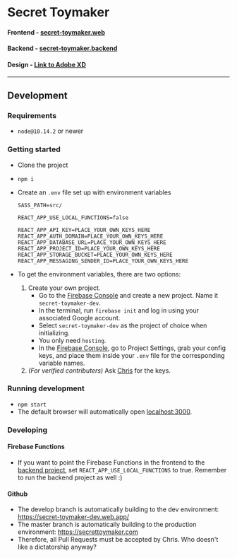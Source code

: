 # Secret Toymaker

#### Frontend - [secret-toymaker.web](https://github.com/nightzirch/secret-toymaker.web)

#### Backend - [secret-toymaker.backend](https://github.com/nightzirch/secret-toymaker.backend)

#### Design - [Link to Adobe XD](https://xd.adobe.com/view/30125ffd-4f87-407c-7a51-d35b73e933b5-4623/grid)

---

## Development

### Requirements

- `node@10.14.2` or newer

### Getting started

- Clone the project
- `npm i`
- Create an `.env` file set up with environment variables

  ```
  SASS_PATH=src/

  REACT_APP_USE_LOCAL_FUNCTIONS=false

  REACT_APP_API_KEY=PLACE_YOUR_OWN_KEYS_HERE
  REACT_APP_AUTH_DOMAIN=PLACE_YOUR_OWN_KEYS_HERE
  REACT_APP_DATABASE_URL=PLACE_YOUR_OWN_KEYS_HERE
  REACT_APP_PROJECT_ID=PLACE_YOUR_OWN_KEYS_HERE
  REACT_APP_STORAGE_BUCKET=PLACE_YOUR_OWN_KEYS_HERE
  REACT_APP_MESSAGING_SENDER_ID=PLACE_YOUR_OWN_KEYS_HERE
  ```

- To get the environment variables, there are two options:
  1. Create your own project.
     - Go to the [Firebase Console](https://console.firebase.google.com/) and create a new project. Name it `secret-toymaker-dev`.
     - In the terminal, run `firebase init` and log in using your associated Google account.
     - Select `secret-toymaker-dev` as the project of choice when initializing.
     - You only need `hosting`.
     - In the [Firebase Console](https://console.firebase.google.com/), go to Project Settings, grab your config keys, and place them inside your `.env` file for the corresponding variable names.
  2. _(For verified contributers)_ Ask [Chris](https://github.com/nightzirch) for the keys.

### Running development

- `npm start`
- The default browser will automatically open [localhost:3000](http://localhost:3000).

### Developing

#### Firebase Functions

- If you want to point the Firebase Functions in the frontend to the [backend project](https://github.com/nightzirch/secret-toymaker.backend), set `REACT_APP_USE_LOCAL_FUNCTIONS` to true. Remember to run the backend project as well :)

#### Github

- The develop branch is automatically building to the dev environment: https://secret-toymaker-dev.web.app/
- The master branch is automatically building to the production environment: https://secrettoymaker.com
- Therefore, all Pull Requests must be accepted by Chris. Who doesn't like a dictatorship anyway?

